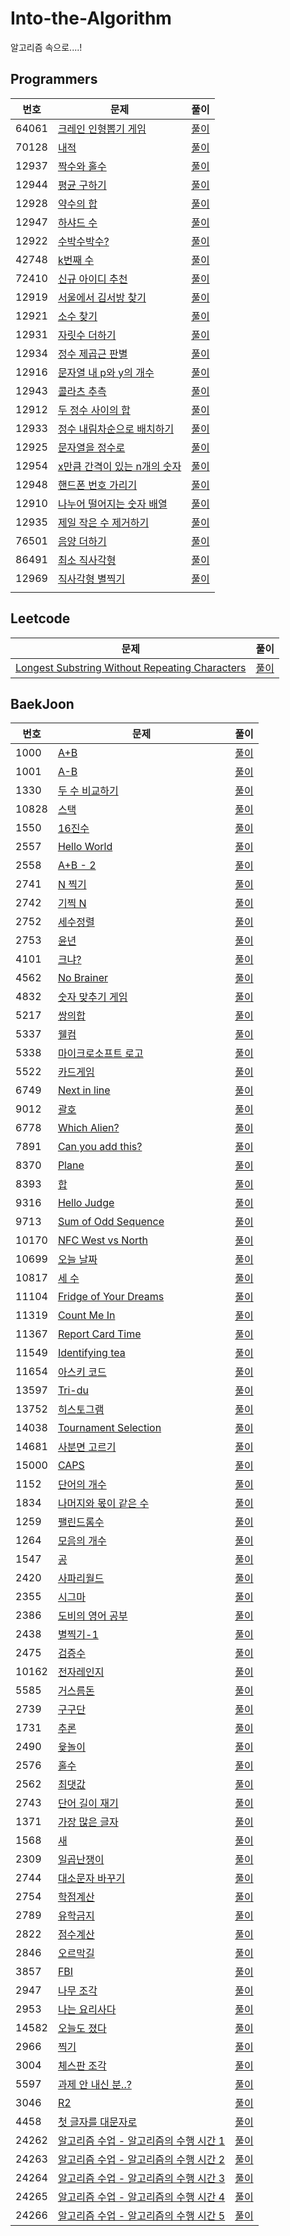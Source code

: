 # Into-the-Algorithm
알고리즘 속으로....!

## Programmers

|번호|문제|풀이|
|---|---|---|
|64061|[크레인 인형뽑기 게임](https://programmers.co.kr/learn/courses/30/lessons/64061)|[풀이](https://github.com/Jeeehee/Into-the-Algorithm/blob/main/Into-the-Algorithm/Into-the-Algorithm/Programmers/64061.swift)|
|70128|[내적](https://school.programmers.co.kr/learn/courses/30/lessons/70128)|[풀이](https://github.com/Jeeehee/Into-the-Algorithm/blob/main/Into-the-Algorithm/Into-the-Algorithm/Programmers/70128.swift)|
|12937|[짝수와 홀수](https://school.programmers.co.kr/learn/courses/30/lessons/12937)|[풀이](https://github.com/Jeeehee/Into-the-Algorithm/blob/main/Into-the-Algorithm/Into-the-Algorithm/Programmers/12937.swift)|
|12944|[평균 구하기](https://school.programmers.co.kr/learn/courses/30/lessons/12944)|[풀이](https://github.com/Jeeehee/Into-the-Algorithm/blob/main/Into-the-Algorithm/Into-the-Algorithm/Programmers/12944.swift)|
|12928|[약수의 합](https://school.programmers.co.kr/learn/courses/30/lessons/12928)|[풀이](https://github.com/Jeeehee/Into-the-Algorithm/blob/main/Into-the-Algorithm/Into-the-Algorithm/Programmers/12928.swift)|
|12947|[하샤드 수](https://school.programmers.co.kr/learn/courses/30/lessons/12947)|[풀이](https://github.com/Jeeehee/Into-the-Algorithm/blob/main/Into-the-Algorithm/Into-the-Algorithm/Programmers/12947.swift)|
|12922|[수박수박수?](https://school.programmers.co.kr/learn/courses/30/lessons/12922)|[풀이](https://github.com/Jeeehee/Into-the-Algorithm/blob/main/Into-the-Algorithm/Into-the-Algorithm/Programmers/12922.swift)|
|42748|[k번째 수](https://school.programmers.co.kr/learn/courses/30/lessons/42748)|[풀이](https://github.com/Jeeehee/Into-the-Algorithm/blob/main/Into-the-Algorithm/Into-the-Algorithm/Programmers/42748.swift)|
|72410|[신규 아이디 추천](https://school.programmers.co.kr/learn/courses/30/lessons/72410)|[풀이](https://github.com/Jeeehee/Into-the-Algorithm/blob/main/Into-the-Algorithm/Into-the-Algorithm/Programmers/72410.swift)|
|12919|[서울에서 김서방 찾기](https://school.programmers.co.kr/learn/courses/30/lessons/12919)|[풀이](https://github.com/Jeeehee/Into-the-Algorithm/blob/main/Into-the-Algorithm/Into-the-Algorithm/Programmers/12919.swift)|
|12921|[소수 찾기](https://school.programmers.co.kr/learn/courses/30/lessons/12921)|[풀이](https://github.com/Jeeehee/Into-the-Algorithm/blob/main/Into-the-Algorithm/Into-the-Algorithm/Programmers/12921.swift)|
|12931|[자릿수 더하기](https://school.programmers.co.kr/learn/courses/30/lessons/12931)|[풀이](https://github.com/Jeeehee/Into-the-Algorithm/blob/main/Into-the-Algorithm/Into-the-Algorithm/Programmers/12931.swift)|
|12934|[정수 제곱근 판별](https://school.programmers.co.kr/learn/courses/30/lessons/12934)|[풀이](https://github.com/Jeeehee/Into-the-Algorithm/blob/main/Into-the-Algorithm/Into-the-Algorithm/Programmers/12934.swift)|
|12916|[문자열 내 p와 y의 개수](https://school.programmers.co.kr/learn/courses/30/lessons/12916)|[풀이](https://github.com/Jeeehee/Into-the-Algorithm/blob/main/Into-the-Algorithm/Into-the-Algorithm/Programmers/12916.swift)|
|12943|[콜라츠 추측](https://school.programmers.co.kr/learn/courses/30/lessons/12943)|[풀이](https://github.com/Jeeehee/Into-the-Algorithm/blob/main/Into-the-Algorithm/Into-the-Algorithm/Programmers/12943.swift)|
|12912|[두 정수 사이의 합](https://school.programmers.co.kr/learn/courses/30/lessons/12912)|[풀이](https://github.com/Jeeehee/Into-the-Algorithm/blob/main/Into-the-Algorithm/Into-the-Algorithm/Programmers/12912.swift)|
|12933|[정수 내림차순으로 배치하기](https://school.programmers.co.kr/learn/courses/30/lessons/12933)|[풀이](https://github.com/Jeeehee/Into-the-Algorithm/blob/main/Into-the-Algorithm/Into-the-Algorithm/Programmers/12933.swift)|
|12925|[문자열을 정수로](https://school.programmers.co.kr/learn/courses/30/lessons/12925)|[풀이](https://github.com/Jeeehee/Into-the-Algorithm/blob/main/Into-the-Algorithm/Into-the-Algorithm/Programmers/12925.swift)|
|12954|[x만큼 간격이 있는 n개의 숫자](https://school.programmers.co.kr/learn/courses/30/lessons/12954)|[풀이](https://github.com/Jeeehee/Into-the-Algorithm/blob/main/Into-the-Algorithm/Into-the-Algorithm/Programmers/12954.swift)|
|12948|[핸드폰 번호 가리기](https://school.programmers.co.kr/learn/courses/30/lessons/12948)|[풀이](https://github.com/Jeeehee/Into-the-Algorithm/blob/main/Into-the-Algorithm/Into-the-Algorithm/Programmers/12948.swift)|
|12910|[나누어 떨어지는 숫자 배열](https://school.programmers.co.kr/learn/courses/30/lessons/12910)|[풀이](https://github.com/Jeeehee/Into-the-Algorithm/blob/main/Into-the-Algorithm/Into-the-Algorithm/Programmers/12910.swift)|
|12935|[제일 작은 수 제거하기](https://school.programmers.co.kr/learn/courses/30/lessons/12935)|[풀이](https://github.com/Jeeehee/Into-the-Algorithm/blob/main/Into-the-Algorithm/Into-the-Algorithm/Programmers/12935.swift)|
|76501|[음양 더하기](https://school.programmers.co.kr/learn/courses/30/lessons/76501)|[풀이](https://github.com/Jeeehee/Into-the-Algorithm/blob/main/Into-the-Algorithm/Into-the-Algorithm/Programmers/76501.swift)|
|86491|[최소 직사각형](https://school.programmers.co.kr/learn/courses/30/lessons/86491)|[풀이](https://github.com/Jeeehee/Into-the-Algorithm/blob/main/Into-the-Algorithm/Into-the-Algorithm/Programmers/86491.swift)|
|12969|[직사각형 별찍기](https://school.programmers.co.kr/learn/courses/30/lessons/12969)|[풀이](https://github.com/Jeeehee/Into-the-Algorithm/blob/main/Into-the-Algorithm/Into-the-Algorithm/Programmers/12969.swift)|
||||


## Leetcode

|문제|풀이|
|---|---|
|[Longest Substring Without Repeating Characters](https://leetcode.com/problems/longest-substring-without-repeating-characters/)|[풀이](https://github.com/Jeeehee/Into-the-Algorithm/blob/main/Into-the-Algorithm/Into-the-Algorithm/Leetcode/LongestSubstringWithoutRepeatingCharacters.swift)|

## BaekJoon

|번호|문제|풀이|
|---|---|---|
|1000|[A+B](https://www.acmicpc.net/problem/1000)|[풀이](https://github.com/Jeeehee/Into-the-Algorithm/blob/main/Into-the-Algorithm/Into-the-Algorithm/BaekJoon/1000.swift)|
|1001|[A-B](https://www.acmicpc.net/problem/1001)|[풀이](https://github.com/Jeeehee/Into-the-Algorithm/blob/main/Into-the-Algorithm/Into-the-Algorithm/BaekJoon/1001.swift)|
|1330|[두 수 비교하기](https://www.acmicpc.net/problem/1330)|[풀이](https://github.com/Jeeehee/Into-the-Algorithm/blob/main/Into-the-Algorithm/Into-the-Algorithm/BaekJoon/1330.swift)|
|10828|[스택](https://www.acmicpc.net/problem/10828)|[풀이](https://github.com/Jeeehee/Into-the-Algorithm/blob/main/Into-the-Algorithm/Into-the-Algorithm/BaekJoon/10828.swift)|
|1550|[16진수](https://www.acmicpc.net/problem/1550)|[풀이](https://github.com/Jeeehee/Into-the-Algorithm/blob/main/Into-the-Algorithm/Into-the-Algorithm/BaekJoon/1550.swift)|
|2557|[Hello World](https://www.acmicpc.net/problem/2557)|[풀이](https://github.com/Jeeehee/Into-the-Algorithm/blob/main/Into-the-Algorithm/Into-the-Algorithm/BaekJoon/2557.swift)|
|2558|[A+B - 2](https://www.acmicpc.net/problem/2558)|[풀이](https://github.com/Jeeehee/Into-the-Algorithm/blob/main/Into-the-Algorithm/Into-the-Algorithm/BaekJoon/2558.swift)|
|2741|[N 찍기](https://www.acmicpc.net/problem/2741)|[풀이](https://github.com/Jeeehee/Into-the-Algorithm/blob/main/Into-the-Algorithm/Into-the-Algorithm/BaekJoon/2741.swift)|
|2742|[기찍 N](https://www.acmicpc.net/problem/2742)|[풀이](https://github.com/Jeeehee/Into-the-Algorithm/blob/main/Into-the-Algorithm/Into-the-Algorithm/BaekJoon/2742.swift)|
|2752|[세수정렬](https://www.acmicpc.net/problem/2752)|[풀이](https://github.com/Jeeehee/Into-the-Algorithm/blob/main/Into-the-Algorithm/Into-the-Algorithm/BaekJoon/2752.swift)|
|2753|[윤년](https://www.acmicpc.net/problem/2753)|[풀이](https://github.com/Jeeehee/Into-the-Algorithm/blob/main/Into-the-Algorithm/Into-the-Algorithm/BaekJoon/2753.swift)|
|4101|[크냐?](https://www.acmicpc.net/problem/4101)|[풀이](https://github.com/Jeeehee/Into-the-Algorithm/blob/main/Into-the-Algorithm/Into-the-Algorithm/BaekJoon/4101.swift)|
|4562|[No Brainer](https://www.acmicpc.net/problem/4562)|[풀이](https://github.com/Jeeehee/Into-the-Algorithm/blob/main/Into-the-Algorithm/Into-the-Algorithm/BaekJoon/4562.swift)|
|4832|[숫자 맞추기 게임](https://www.acmicpc.net/problem/4892)|[풀이](https://github.com/Jeeehee/Into-the-Algorithm/blob/main/Into-the-Algorithm/Into-the-Algorithm/BaekJoon/4892.swift)|
|5217|[쌍의합](https://www.acmicpc.net/problem/5217)|[풀이](https://github.com/Jeeehee/Into-the-Algorithm/blob/main/Into-the-Algorithm/Into-the-Algorithm/BaekJoon/5217.swift)|
|5337|[웰컴](https://www.acmicpc.net/problem/5337)|[풀이](https://github.com/Jeeehee/Into-the-Algorithm/blob/main/Into-the-Algorithm/Into-the-Algorithm/BaekJoon/5337.swift)|
|5338|[마이크로소프트 로고](https://www.acmicpc.net/problem/5338)|[풀이](https://github.com/Jeeehee/Into-the-Algorithm/blob/main/Into-the-Algorithm/Into-the-Algorithm/BaekJoon/5338.swift)|
|5522|[카드게임](https://www.acmicpc.net/problem/5522)|[풀이](https://github.com/Jeeehee/Into-the-Algorithm/blob/main/Into-the-Algorithm/Into-the-Algorithm/BaekJoon/5522.swift)|
|6749|[Next in line](https://www.acmicpc.net/problem/6749)|[풀이](https://github.com/Jeeehee/Into-the-Algorithm/blob/main/Into-the-Algorithm/Into-the-Algorithm/BaekJoon/6749.swift)|
|9012|[괄호](https://www.acmicpc.net/problem/9012)|[풀이](https://github.com/Jeeehee/Into-the-Algorithm/blob/main/Into-the-Algorithm/Into-the-Algorithm/BaekJoon/9012.swift)|
|6778|[Which Alien?](https://www.acmicpc.net/problem/6778)|[풀이](https://github.com/Jeeehee/Into-the-Algorithm/blob/main/Into-the-Algorithm/Into-the-Algorithm/BaekJoon/6778.swift)|
|7891|[Can you add this?](https://www.acmicpc.net/problem/7891)|[풀이](https://github.com/Jeeehee/Into-the-Algorithm/blob/main/Into-the-Algorithm/Into-the-Algorithm/BaekJoon/7891.swift)|
|8370|[Plane](https://www.acmicpc.net/problem/8370)|[풀이](https://github.com/Jeeehee/Into-the-Algorithm/blob/main/Into-the-Algorithm/Into-the-Algorithm/BaekJoon/8370.swift)|
|8393|[합](https://www.acmicpc.net/problem/8393)|[풀이](https://github.com/Jeeehee/Into-the-Algorithm/blob/main/Into-the-Algorithm/Into-the-Algorithm/BaekJoon/8393.swift)|
|9316|[Hello Judge](https://www.acmicpc.net/problem/9316)|[풀이](https://github.com/Jeeehee/Into-the-Algorithm/blob/main/Into-the-Algorithm/Into-the-Algorithm/BaekJoon/9316.swift)|
|9713|[Sum of Odd Sequence](https://www.acmicpc.net/problem/9713)|[풀이](https://github.com/Jeeehee/Into-the-Algorithm/blob/main/Into-the-Algorithm/Into-the-Algorithm/BaekJoon/9713.swift)|
|10170|[NFC West vs North](https://www.acmicpc.net/problem/10170)|[풀이](https://github.com/Jeeehee/Into-the-Algorithm/blob/main/Into-the-Algorithm/Into-the-Algorithm/BaekJoon/10170.swift)|
|10699|[오늘 날짜](https://www.acmicpc.net/problem/10699)|[풀이](https://github.com/Jeeehee/Into-the-Algorithm/blob/main/Into-the-Algorithm/Into-the-Algorithm/BaekJoon/10699.swift)|
|10817|[세 수](https://www.acmicpc.net/problem/10817)|[풀이](https://github.com/Jeeehee/Into-the-Algorithm/blob/main/Into-the-Algorithm/Into-the-Algorithm/BaekJoon/10817.swift)|
|11104|[Fridge of Your Dreams](https://www.acmicpc.net/problem/11104)|[풀이](https://github.com/Jeeehee/Into-the-Algorithm/blob/main/Into-the-Algorithm/Into-the-Algorithm/BaekJoon/11104.swift)|
|11319|[Count Me In](https://www.acmicpc.net/problem/11319)|[풀이](https://github.com/Jeeehee/Into-the-Algorithm/blob/main/Into-the-Algorithm/Into-the-Algorithm/BaekJoon/11319.swift)|
|11367|[Report Card Time](https://www.acmicpc.net/problem/11367)|[풀이](https://github.com/Jeeehee/Into-the-Algorithm/blob/main/Into-the-Algorithm/Into-the-Algorithm/BaekJoon/11367.swift)|
|11549|[Identifying tea](https://www.acmicpc.net/problem/11549)|[풀이](https://github.com/Jeeehee/Into-the-Algorithm/blob/main/Into-the-Algorithm/Into-the-Algorithm/BaekJoon/11549.swift)|
|11654|[아스키 코드](https://www.acmicpc.net/problem/11654)|[풀이](https://github.com/Jeeehee/Into-the-Algorithm/blob/main/Into-the-Algorithm/Into-the-Algorithm/BaekJoon/11654.swift)|
|13597|[Tri-du](https://www.acmicpc.net/problem/13597)|[풀이](https://github.com/Jeeehee/Into-the-Algorithm/blob/main/Into-the-Algorithm/Into-the-Algorithm/BaekJoon/13597.swift)|
|13752|[히스토그램](https://www.acmicpc.net/problem/13752)|[풀이](https://github.com/Jeeehee/Into-the-Algorithm/blob/main/Into-the-Algorithm/Into-the-Algorithm/BaekJoon/13752.swift)|
|14038|[Tournament Selection](https://www.acmicpc.net/problem/14038)|[풀이](https://github.com/Jeeehee/Into-the-Algorithm/blob/main/Into-the-Algorithm/Into-the-Algorithm/BaekJoon/14038.swift)|
|14681|[사분면 고르기](https://www.acmicpc.net/problem/14681)|[풀이](https://github.com/Jeeehee/Into-the-Algorithm/blob/main/Into-the-Algorithm/Into-the-Algorithm/BaekJoon/14681.swift)|
|15000|[CAPS](https://www.acmicpc.net/problem/15000)|[풀이](https://github.com/Jeeehee/Into-the-Algorithm/blob/main/Into-the-Algorithm/Into-the-Algorithm/BaekJoon/15000.swift)|
|1152|[단어의 개수](https://www.acmicpc.net/problem/1152)|[풀이](https://github.com/Jeeehee/Into-the-Algorithm/blob/main/Into-the-Algorithm/Into-the-Algorithm/BaekJoon/1152.swift)|
|1834|[나머지와 몫이 같은 수](https://www.acmicpc.net/problem/1834)|[풀이](https://github.com/Jeeehee/Into-the-Algorithm/blob/main/Into-the-Algorithm/Into-the-Algorithm/BaekJoon/1834.swift)|
|1259|[팰린드롬수](https://www.acmicpc.net/problem/1259)|[풀이](https://github.com/Jeeehee/Into-the-Algorithm/blob/main/Into-the-Algorithm/Into-the-Algorithm/BaekJoon/1259.swift)|
|1264|[모음의 개수](https://www.acmicpc.net/problem/1264)|[풀이](https://github.com/Jeeehee/Into-the-Algorithm/blob/main/Into-the-Algorithm/Into-the-Algorithm/BaekJoon/1264.swift)|
|1547|[공](https://www.acmicpc.net/problem/1547)|[풀이](https://github.com/Jeeehee/Into-the-Algorithm/blob/main/Into-the-Algorithm/Into-the-Algorithm/BaekJoon/1547.swift)|
|2420|[사파리월드](https://www.acmicpc.net/problem/2420)|[풀이](https://github.com/Jeeehee/Into-the-Algorithm/blob/main/Into-the-Algorithm/Into-the-Algorithm/BaekJoon/2420.swift)|
|2355|[시그마](https://www.acmicpc.net/problem/2355)|[풀이](https://github.com/Jeeehee/Into-the-Algorithm/blob/main/Into-the-Algorithm/Into-the-Algorithm/BaekJoon/2355.swift)|
|2386|[도비의 영어 공부](https://www.acmicpc.net/problem/2386)|[풀이](https://github.com/Jeeehee/Into-the-Algorithm/blob/main/Into-the-Algorithm/Into-the-Algorithm/BaekJoon/2386.swift)|
|2438|[별찍기-1](https://www.acmicpc.net/problem/2438)|[풀이](https://github.com/Jeeehee/Into-the-Algorithm/blob/main/Into-the-Algorithm/Into-the-Algorithm/BaekJoon/2438.swift)|
|2475|[검증수](https://www.acmicpc.net/problem/2475)|[풀이](https://github.com/Jeeehee/Into-the-Algorithm/blob/main/Into-the-Algorithm/Into-the-Algorithm/BaekJoon/2475.swift)|
|10162|[전자레인지](https://www.acmicpc.net/problem/10162)|[풀이](https://github.com/Jeeehee/Into-the-Algorithm/blob/main/Into-the-Algorithm/Into-the-Algorithm/BaekJoon/10162.swift)|
|5585|[거스름돈](https://www.acmicpc.net/problem/5585)|[풀이](https://github.com/Jeeehee/Into-the-Algorithm/blob/main/Into-the-Algorithm/Into-the-Algorithm/BaekJoon/5585.swift)|
|2739|[구구단](https://www.acmicpc.net/problem/2739)|[풀이](https://github.com/Jeeehee/Into-the-Algorithm/blob/main/Into-the-Algorithm/Into-the-Algorithm/BaekJoon/2739.swift)|
|1731|[추론](https://www.acmicpc.net/problem/1731)|[풀이](https://github.com/Jeeehee/Into-the-Algorithm/blob/main/Into-the-Algorithm/Into-the-Algorithm/BaekJoon/1731.swift)|
|2490|[윷놀이](https://www.acmicpc.net/problem/2490)|[풀이](https://github.com/Jeeehee/Into-the-Algorithm/blob/main/Into-the-Algorithm/Into-the-Algorithm/BaekJoon/2490.swift)|
|2576|[홀수](https://www.acmicpc.net/problem/2576)|[풀이](https://github.com/Jeeehee/Into-the-Algorithm/blob/main/Into-the-Algorithm/Into-the-Algorithm/BaekJoon/2576.swift)|
|2562|[최댓값](https://www.acmicpc.net/problem/2562)|[풀이](https://github.com/Jeeehee/Into-the-Algorithm/blob/main/Into-the-Algorithm/Into-the-Algorithm/BaekJoon/2562.swift)|
|2743|[단어 길이 재기](https://www.acmicpc.net/problem/2743)|[풀이](https://github.com/Jeeehee/Into-the-Algorithm/blob/main/Into-the-Algorithm/Into-the-Algorithm/BaekJoon/2743.swift)|
|1371|[가장 많은 글자](https://www.acmicpc.net/problem/1371)|[풀이](https://github.com/Jeeehee/Into-the-Algorithm/blob/main/Into-the-Algorithm/Into-the-Algorithm/BaekJoon/1371.swift)|
|1568|[새](https://www.acmicpc.net/problem/1568)|[풀이](https://github.com/Jeeehee/Into-the-Algorithm/blob/main/Into-the-Algorithm/Into-the-Algorithm/BaekJoon/1568.swift)|
|2309|[일곱난쟁이](https://www.acmicpc.net/problem/2309)|[풀이](https://github.com/Jeeehee/Into-the-Algorithm/blob/main/Into-the-Algorithm/Into-the-Algorithm/BaekJoon/2309.swift)|
|2744|[대소문자 바꾸기](https://www.acmicpc.net/problem/2744)|[풀이](https://github.com/Jeeehee/Into-the-Algorithm/blob/main/Into-the-Algorithm/Into-the-Algorithm/BaekJoon/2744.swift)|
|2754|[학점계산](https://www.acmicpc.net/problem/2754)|[풀이](https://github.com/Jeeehee/Into-the-Algorithm/blob/main/Into-the-Algorithm/Into-the-Algorithm/BaekJoon/2754.swift)|
|2789|[유학금지](https://www.acmicpc.net/problem/2789)|[풀이](https://github.com/Jeeehee/Into-the-Algorithm/blob/main/Into-the-Algorithm/Into-the-Algorithm/BaekJoon/2789.swift)|
|2822|[점수계산](https://www.acmicpc.net/problem/2822)|[풀이](https://github.com/Jeeehee/Into-the-Algorithm/blob/main/Into-the-Algorithm/Into-the-Algorithm/BaekJoon/2822.swift)|
|2846|[오르막길](https://www.acmicpc.net/problem/2846)|[풀이](https://github.com/Jeeehee/Into-the-Algorithm/blob/main/Into-the-Algorithm/Into-the-Algorithm/BaekJoon/2846.swift)|
|3857|[FBI](https://www.acmicpc.net/problem/2857)|[풀이](https://github.com/Jeeehee/Into-the-Algorithm/blob/main/Into-the-Algorithm/Into-the-Algorithm/BaekJoon/2857.swift)|
|2947|[나무 조각](https://www.acmicpc.net/problem/2947)|[풀이](https://github.com/Jeeehee/Into-the-Algorithm/blob/main/Into-the-Algorithm/Into-the-Algorithm/BaekJoon/2947.swift)|
|2953|[나는 요리사다](https://www.acmicpc.net/problem/2953)|[풀이](https://github.com/Jeeehee/Into-the-Algorithm/blob/main/Into-the-Algorithm/Into-the-Algorithm/BaekJoon/2953.swift)|
|14582|[오늘도 졌다](https://www.acmicpc.net/problem/14582)|[풀이](https://github.com/Jeeehee/Into-the-Algorithm/blob/main/Into-the-Algorithm/Into-the-Algorithm/BaekJoon/14582.swift)|
|2966|[찍기](https://www.acmicpc.net/problem/2966)|[풀이](https://github.com/Jeeehee/Into-the-Algorithm/blob/main/Into-the-Algorithm/Into-the-Algorithm/BaekJoon/2966.swift)|
|3004|[체스판 조각](https://www.acmicpc.net/problem/3004)|[풀이](https://github.com/Jeeehee/Into-the-Algorithm/blob/main/Into-the-Algorithm/Into-the-Algorithm/BaekJoon/3004.swift)|
|5597|[과제 안 내신 분..?](https://www.acmicpc.net/problem/5597)|[풀이](https://github.com/Jeeehee/Into-the-Algorithm/blob/main/Into-the-Algorithm/Into-the-Algorithm/BaekJoon/5597.swift)|
|3046|[R2](https://www.acmicpc.net/problem/3046)|[풀이](https://github.com/Jeeehee/Into-the-Algorithm/blob/main/Into-the-Algorithm/Into-the-Algorithm/BaekJoon/3046.swift)|
|4458|[첫 글자를 대문자로](https://www.acmicpc.net/problem/4458)|[풀이](https://github.com/Jeeehee/Into-the-Algorithm/blob/main/Into-the-Algorithm/Into-the-Algorithm/BaekJoon/4458.swift)|
|24262|[알고리즘 수업 - 알고리즘의 수행 시간 1](https://www.acmicpc.net/problem/24262)|[풀이](https://github.com/Jeeehee/Into-the-Algorithm/blob/main/Into-the-Algorithm/Into-the-Algorithm/BaekJoon/24262.swift)|
|24263|[알고리즘 수업 - 알고리즘의 수행 시간 2](https://www.acmicpc.net/problem/24263)|[풀이](https://github.com/Jeeehee/Into-the-Algorithm/blob/main/Into-the-Algorithm/Into-the-Algorithm/BaekJoon/24263.swift)|
|24264|[알고리즘 수업 - 알고리즘의 수행 시간 3](https://www.acmicpc.net/problem/24264)|[풀이](https://github.com/Jeeehee/Into-the-Algorithm/blob/main/Into-the-Algorithm/Into-the-Algorithm/BaekJoon/24264.swift)|
|24265|[알고리즘 수업 - 알고리즘의 수행 시간 4](https://www.acmicpc.net/problem/24265)|[풀이](https://github.com/Jeeehee/Into-the-Algorithm/blob/main/Into-the-Algorithm/Into-the-Algorithm/BaekJoon/24265.swift)|
|24266|[알고리즘 수업 - 알고리즘의 수행 시간 5](https://www.acmicpc.net/problem/24266)|[풀이](https://github.com/Jeeehee/Into-the-Algorithm/blob/main/Into-the-Algorithm/Into-the-Algorithm/BaekJoon/24266.swift)|

